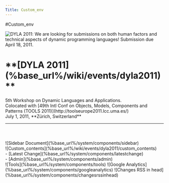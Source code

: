 ```yaml
---
Title: Custom_env
---
```

#Custom_env
<div class="container">
    <img class="logo" title="DYLA 2011: We are looking for submissions on both human factors and technical aspects of dynamic programming languages! Submission due April 18, 2011." src="%assets_url%/files/f6/ojbvn396isx1r9hrwkmagc5hkcgyxw/dyla2011.png"/>
    <div class="header column span-24 last">
    <h1 class="heading">**[DYLA 2011](%base_url%/wiki/events/dyla2011)**</h1>
    <p>5th Workshop on Dynamic Languages and Applications.
    <br/>Colocated with [49th Intl Conf on Objects, Models, Components and Patterns (TOOLS 2011)](http://toolseurope2011.lcc.uma.es/)
    <br/>July 1, 2011, **Zürich, Switzerland**
    </p>
    <hr/>
  </div>  
  <div class="column span-24 last mainbody">
    <h1 class="heading"></h1>
    <div class="sidebar column span-6 prepend-2 last">![Sidebar Document](%base_url%/system/components/sidebar)</div>
    <div class="contents column span-16">![Custom_contents](%base_url%/wiki/events/dyla2011/custom_contents)</div>
  </div>
  <div class="footnote">- [Latest Change](%base_url%/system/components/latestchange)</div>
  - [Admin](%base_url%/system/components/admin)
</div>
<div class="hidden">
![Tools](%base_url%/system/components/tools)
![Google Analytics](%base_url%/system/components/googleanalytics)
![Changes RSS in head](%base_url%/system/components/changesrssinhead)
</div>
